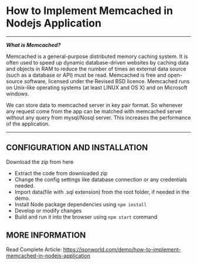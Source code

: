 **How to Implement Memcached in Nodejs Application**
===============================================

- - -


***What is Memcached?***

Memcached is a general-purpose distributed memory caching system. It is often used to speed up dynamic database-driven websites by caching data and objects in RAM to reduce the number of times an external data source (such as a database or API) must be read. Memcached is free and open-source software, licensed under the Revised BSD licence. Memcached runs on Unix-like operating systems (at least LINUX and OS X) and on Microsoft windows.

We can store data to memcached server in key pair format. So whenever any request come from the app can be matched with memcached  server without any query from mysql/Nosql server. This increases the performance of the application.

----------------------------------


CONFIGURATION AND INSTALLATION
-------------------------------

Download the zip from here

 - Extract the code from downloaded zip
 - Change the config settings like database connection or any credentials needed.
 - Import data(file with .sql extension) from the root folder, if needed in the demo.
 - Install Node package dependencies using  ``npm install``
 - Develop or modify changes
 - Build and run it into the browser using ``npm start`` command

MORE INFORMATION
----------------

Read Complete Article: https://jsonworld.com/demo/how-to-implement-memcached-in-nodejs-application 



